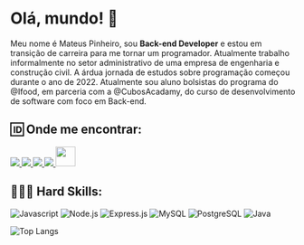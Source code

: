 # Olá, mundo! 👋

Meu nome é Mateus Pinheiro, sou **Back-end Developer** e estou em transição de carreira para me tornar um programador. Atualmente trabalho informalmente no setor administrativo de uma empresa de engenharia e construção civil. A árdua jornada de estudos sobre programação começou durante o ano de 2022. Atualmente sou aluno bolsistas do programa do @Ifood, em parceria com a @CubosAcadamy, do curso de desenvolvimento de software com foco em Back-end.

## 🆔 Onde me encontrar:
<a href="https://www.linkedin.com/in/mateus-pa/">
  <img src="https://img.shields.io/badge/LinkedIn-0077B5?style=for-the-badge&logo=linkedin&logoColor=white" />
</a>
<a href="https://www.instagram.com/matsu.pa/">
  <img src="https://img.shields.io/badge/Instagram-E4405F?style=for-the-badge&logo=instagram&logoColor=white" />
</a>
<a href="https://www.hackerrank.com/mateuspinheiro11">
  <img src="https://img.shields.io/badge/-Hackerrank-2EC866?style=for-the-badge&logo=HackerRank&logoColor=white" />
</a>
<a href="https://github.com/mateus-pa">
  <img src="https://img.shields.io/badge/GitHub-100000?style=for-the-badge&logo=github&logoColor=white" />
</a>
<a href="mateuspinheiro1410@hotmail.com">
  <img src="https://media.tenor.com/mpRJETAa-WwAAAAd/chopper-tony-chopper.gif" width="35px" />
</a>

## 👨🏽‍💻 Hard Skills:
![Javascript](https://img.shields.io/badge/JavaScript-323330?style=for-the-badge&logo=javascript&logoColor=F7DF1E)
![Node.js](https://img.shields.io/badge/Node%20js-339933?style=for-the-badge&logo=nodedotjs&logoColor=white)
![Express.js](https://img.shields.io/badge/Express%20js-000000?style=for-the-badge&logo=express&logoColor=white)
![MySQL](https://img.shields.io/badge/MySQL-005C84?style=for-the-badge&logo=mysql&logoColor=white)
![PostgreSQL](https://img.shields.io/badge/PostgreSQL-316192?style=for-the-badge&logo=postgresql&logoColor=white)
![Java](https://img.shields.io/badge/java-%23ED8B00.svg?style=for-the-badge&logo=openjdk&logoColor=white)


![Top Langs](https://github-readme-stats.vercel.app/api/top-langs/?username=anuraghazra)
